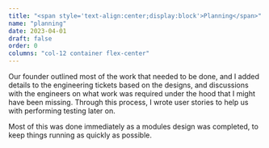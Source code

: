 ```yaml
---
title: "<span style='text-align:center;display:block'>Planning</span>"
name: "planning"
date: 2023-04-01
draft: false
order: 0
columns: "col-12 container flex-center"
---
```

<div class="col col-12 sm-7 md-6 lg-7">
Our founder outlined most of the work that needed to be done, and I added details to the engineering tickets based on the designs, and discussions with the engineers on what work was required under the hood that I might have been missing.  Through this process, I wrote user stories to help us with performing testing later on.

Most of this was done immediately as a modules design was completed, to keep things running as quickly as possible.
</div>
